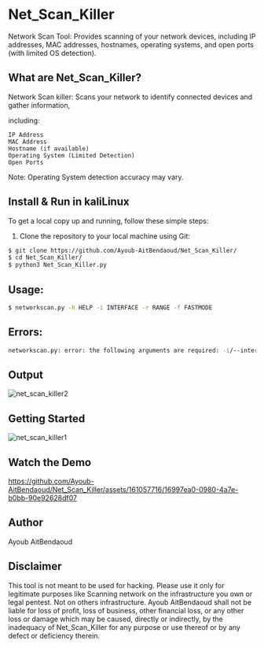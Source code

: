 # Net_Scan_Killer
Network Scan Tool: Provides scanning of your network devices, including IP addresses, MAC addresses, hostnames, operating systems, and open ports (with limited OS detection).
## What are Net_Scan_Killer?
Network Scan killer: Scans your network to identify connected devices and gather information,

 including:

    IP Address
    MAC Address
    Hostname (if available)
    Operating System (Limited Detection)
    Open Ports

Note: Operating System detection accuracy may vary.

## Install  & Run in kaliLinux
To get a local copy up and running, follow these simple steps:

1. Clone the repository to your local machine using Git:
```sh
$ git clone https://github.com/Ayoub-AitBendaoud/Net_Scan_Killer/
$ cd Net_Scan_Killer/
$ python3 Net_Scan_Killer.py
```
## Usage: 
```sh
$ networkscan.py -h HELP -i INTERFACE -r RANGE -f FASTMODE
```
## Errors:
```sh
networkscan.py: error: the following arguments are required: -i/--interface, -r/--range
```
## Output
![net_scan_killer2](https://github.com/Ayoub-AitBendaoud/Net_Scan_Killer/assets/161057716/2cf25dde-4ef9-44a4-9986-119cf083d37f)

## Getting Started
![net_scan_killer1](https://github.com/Ayoub-AitBendaoud/Net_Scan_Killer/assets/161057716/d1f53e92-04e0-48d1-ab54-b61ae5925eb6)

## Watch the Demo
https://github.com/Ayoub-AitBendaoud/Net_Scan_Killer/assets/161057716/16997ea0-0980-4a7e-b0bb-90e92628df07
## Author
Ayoub AitBendaoud

## Disclaimer
This tool is not meant to be used for hacking. Please use it only for legitimate purposes like Scanning network on the infrastructure you own or legal pentest. Not on others infrastructure. Ayoub AitBendaoud shall not be liable for loss of profit, loss of business, other financial loss, or any other loss or damage which may be caused, directly or indirectly, by the inadequacy of Net_Scan_Killer for any purpose or use thereof or by any defect or deficiency therein.

